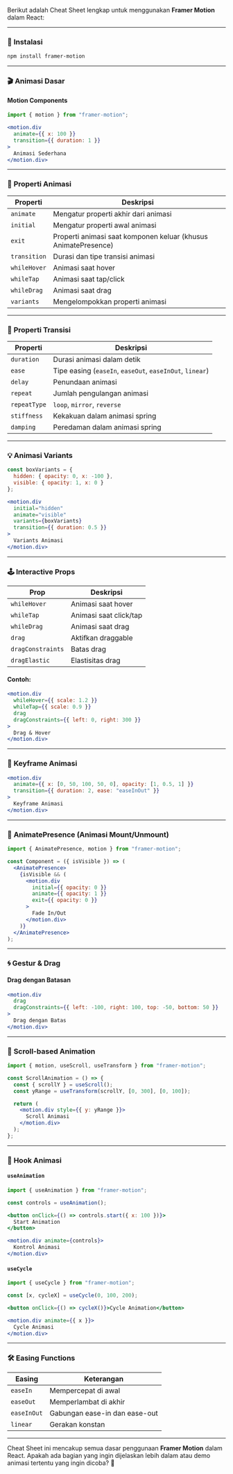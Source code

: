 Berikut adalah Cheat Sheet lengkap untuk menggunakan **Framer Motion** dalam React:

---

### 🚀 **Instalasi**
```bash
npm install framer-motion
```

---

### 🎬 **Animasi Dasar**

#### Motion Components
```jsx
import { motion } from "framer-motion";

<motion.div
  animate={{ x: 100 }}
  transition={{ duration: 1 }}
>
  Animasi Sederhana
</motion.div>
```

---

### 🧩 **Properti Animasi**

| Properti | Deskripsi |
|----------|-----------|
| `animate` | Mengatur properti akhir dari animasi |
| `initial` | Mengatur properti awal animasi |
| `exit` | Properti animasi saat komponen keluar (khusus AnimatePresence) |
| `transition` | Durasi dan tipe transisi animasi |
| `whileHover` | Animasi saat hover |
| `whileTap` | Animasi saat tap/click |
| `whileDrag` | Animasi saat drag |
| `variants` | Mengelompokkan properti animasi |

---

### 🧮 **Properti Transisi**

| Properti | Deskripsi |
|----------|-----------|
| `duration` | Durasi animasi dalam detik |
| `ease` | Tipe easing (`easeIn`, `easeOut`, `easeInOut`, `linear`) |
| `delay` | Penundaan animasi |
| `repeat` | Jumlah pengulangan animasi |
| `repeatType` | `loop`, `mirror`, `reverse` |
| `stiffness` | Kekakuan dalam animasi spring |
| `damping` | Peredaman dalam animasi spring |

---

### 💡 **Animasi Variants**
```jsx
const boxVariants = {
  hidden: { opacity: 0, x: -100 },
  visible: { opacity: 1, x: 0 }
};

<motion.div
  initial="hidden"
  animate="visible"
  variants={boxVariants}
  transition={{ duration: 0.5 }}
>
  Variants Animasi
</motion.div>
```

---

### 🕹️ **Interactive Props**

| Prop        | Deskripsi |
|-------------|-----------|
| `whileHover` | Animasi saat hover |
| `whileTap` | Animasi saat click/tap |
| `whileDrag` | Animasi saat drag |
| `drag` | Aktifkan draggable |
| `dragConstraints` | Batas drag |
| `dragElastic` | Elastisitas drag |

#### Contoh:
```jsx
<motion.div
  whileHover={{ scale: 1.2 }}
  whileTap={{ scale: 0.9 }}
  drag
  dragConstraints={{ left: 0, right: 300 }}
>
  Drag & Hover
</motion.div>
```

---

### 🔁 **Keyframe Animasi**
```jsx
<motion.div
  animate={{ x: [0, 50, 100, 50, 0], opacity: [1, 0.5, 1] }}
  transition={{ duration: 2, ease: "easeInOut" }}
>
  Keyframe Animasi
</motion.div>
```

---

### 🧲 **AnimatePresence (Animasi Mount/Unmount)**
```jsx
import { AnimatePresence, motion } from "framer-motion";

const Component = ({ isVisible }) => (
  <AnimatePresence>
    {isVisible && (
      <motion.div
        initial={{ opacity: 0 }}
        animate={{ opacity: 1 }}
        exit={{ opacity: 0 }}
      >
        Fade In/Out
      </motion.div>
    )}
  </AnimatePresence>
);
```

---

### 🌀 **Gestur & Drag**
#### Drag dengan Batasan
```jsx
<motion.div
  drag
  dragConstraints={{ left: -100, right: 100, top: -50, bottom: 50 }}
>
  Drag dengan Batas
</motion.div>
```

---

### 📏 **Scroll-based Animation**
```jsx
import { motion, useScroll, useTransform } from "framer-motion";

const ScrollAnimation = () => {
  const { scrollY } = useScroll();
  const yRange = useTransform(scrollY, [0, 300], [0, 100]);

  return (
    <motion.div style={{ y: yRange }}>
      Scroll Animasi
    </motion.div>
  );
};
```

---

### 🔧 **Hook Animasi**
#### `useAnimation`
```jsx
import { useAnimation } from "framer-motion";

const controls = useAnimation();

<button onClick={() => controls.start({ x: 100 })}>
  Start Animation
</button>

<motion.div animate={controls}>
  Kontrol Animasi
</motion.div>
```

#### `useCycle`
```jsx
import { useCycle } from "framer-motion";

const [x, cycleX] = useCycle(0, 100, 200);

<button onClick={() => cycleX()}>Cycle Animation</button>

<motion.div animate={{ x }}>
  Cycle Animasi
</motion.div>
```

---

### 🛠️ **Easing Functions**
| Easing | Keterangan |
|-------|------------|
| `easeIn` | Mempercepat di awal |
| `easeOut` | Memperlambat di akhir |
| `easeInOut` | Gabungan ease-in dan ease-out |
| `linear` | Gerakan konstan |

---

Cheat Sheet ini mencakup semua dasar penggunaan **Framer Motion** dalam React. Apakah ada bagian yang ingin dijelaskan lebih dalam atau demo animasi tertentu yang ingin dicoba? 🎨
